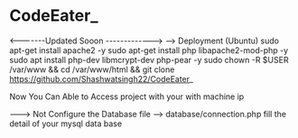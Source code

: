 # CodeEater_
&lt;-------Updated Sooon ------------->
--> Deployment (Ubuntu)
sudo apt-get install apache2 -y
sudo apt-get install php libapache2-mod-php -y
sudo apt install php-dev libmcrypt-dev php-pear -y
sudo chown -R $USER /var/www && cd /var/www/html && git clone https://github.com/Shashwatsingh22/CodeEater_

Now You Can Able to Access project with your with machine ip


---> Not Configure the Database file --> database/connection.php fill the detail of your mysql data base
